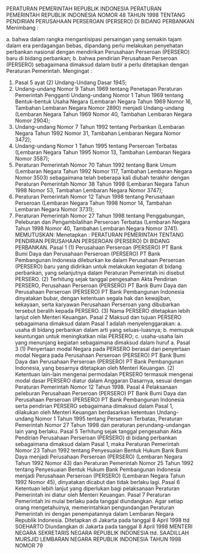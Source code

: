  PERATURAN PEMERINTAH REPUBLIK INDONESIA PERATURAN PEMERINTAH REPUBLIK INDONESIA NOMOR 48 TAHUN 1998 TENTANG PENDIRIAN PERUSAHAAN PERSEROAN (PERSERO) DI BIDANG PERBANKAN
Menimbang :

a. bahwa dalam rangka mengantisipasi persaingan yang semakin tajam dalam era perdagangan bebas, dipandang perlu melakukan penyehatan perbankan nasional dengan mendirikan Perusahaan Perseroan (PERSERO) baru di bidang perbankan;
b. bahwa pendirian Perusahaan Perseroan (PERSERO) sebagaimana dimaksud dalam butir a perlu ditetapkan dengan Peraturan Pemerintah.
Mengingat :

1. Pasal 5 ayat (2) Undang-Undang Dasar 1945;
2. Undang-undang Nomor 9 Tahun 1969 tentang Penetapan Peraturan Pemerintah Pengganti Undang-undang Nomor 1 Tahun 1969 tentang Bentuk-bentuk Usaha Negara (Lembaran Negara Tahun 1969 Nomor 16, Tambahan Lembaran Negara Nomor 2890) menjadi Undang-undang (Lembaran Negara Tahun 1969 Nomor 40, Tambahan Lembaran Negara Nomor 2904);
3. Undang-undang Nomor 7 Tahun 1992 tentang Perbankan (Lembaran Negara Tahun 1992 Nomor 31, Tambahan Lembaran Negara Nomor 3472);
4. Undang-undang Nomor 1 Tahun 1995 tentang Perseroan Terbatas (Lembaran Negara Tahun 1995 Nomor 13, Tambahan Lembaran Negara Nomor 3587);
5. Peraturan Pemerintah Nomor 70 Tahun 1992 tentang Bank Umum (Lembaran Negara Tahun 1992 Nomor 117, Tambahan Lembaran Negara Nomor 3503) sebagaimana telah beberapa kali diubah terakhir dengan Peraturan Pemerintah Nomor 38 Tahun 1998 (Lembaran Negara Tahun 1998 Nomor 53, Tambahan Lembaran Negara Nomor 3747);
6. Peraturan Pemerintah Nomor 12 Tahun 1998 tentang Perusahaan Perseroan (Lembaran Negara Tahun 1998 Nomor 14, Tambahan Lembaran Negara Nomor 3731);
7. Peraturan Pemerintah Nomor 27 Tahun 1998 tentang Penggabungan, Peleburan dan Pengambilalihan Perseroan Terbatas (Lembaran Negara Tahun 1998 Nomor 40, Tambahan Lembaran Negara Nomor 3741).
MEMUTUSKAN:
 Menetapkan : PERATURAN PEMERINTAH TENTANG PENDIRIAN PERUSAHAAN PERSEROAN (PERSERO) DI BIDANG PERBANKAN.
Pasal 1
(1) Perusahaan Perseroan (PERSERO) PT Bank Bumi Daya dan Perusahaan Perseroan (PERSERO) PT Bank Pembangunan Indonesia dileburkan ke dalam Perusahaan Perseroan (PERSERO) baru yang didirikan untuk melakukan kegiatan di bidang perbankan, yang selanjutnya dalam Peraturan Pemerintah ini disebut PERSERO.
(2) Terhitung sejak tanggal pengesahan Akta Pendirian PERSERO, Perusahaan Perseroan (PERSERO) PT Bank Bumi Daya dan Perusahaan Perseroan (PERSERO) PT Bank Pembangunan Indonesia dinyatakan bubar, dengan ketentuan segala hak dan kewajiban, kekayaan, serta karyawan Perusahaan Perseroan yang dibubarkan tersebut beralih kepada PERSERO.
(3) Nama PERSERO ditetapkan lebih lanjut oleh Menteri Keuangan.
Pasal 2
Maksud dan tujuan PERSERO sebagaimana dimaksud dalam Pasal 1 adalah menyelenggarakan:
a. usaha di bidang perbankan dalam arti yang seluas-luasnya;
b. memupuk keuntungan untuk meningkatkan nilai PERSERO;
c. usaha-usaha lain yang menunjang kegiatan sebagaimana dimaksud dalam huruf a.
Pasal 3
(1) Penyertaan modal Negara pada PERSERO berasal dari penyertaan modal Negara pada Perusahaan Perseroan (PERSERO) PT Bank Bumi Daya dan Perusahaan Perseroan (PERSERO) PT Bank Pembangunan Indonesia, yang besarnya ditetapkan oleh Menteri Keuangan.
(2) Ketentuan lain-lain mengenai permodalan PERSERO termasuk mengenai modal dasar PERSERO diatur dalam Anggaran Dasarnya, sesuai dengan Peraturan Pemerintah Nomor 12 Tahun 1998.
Pasal 4
Pelaksanaan peleburan Perusahaan Perseroan (PERSERO) PT Bank Bumi Daya dan Perusahaan Perseroan (PERSERO) PT Bank Pembangunan Indonesia serta pendirian PERSERO sebagaimana dimaksud dalam Pasal 1, dilakukan oleh Menteri Keuangan berdasarkan ketentuan Undang-undang Nomor 1 Tahun 1995 tentang Perseroan Terbatas, Peraturan Pemerintah Nomor 27 Tahun 1998 dan peraturan perundang-undangan lain yang berlaku.
Pasal 5
Terhitung sejak tanggal pengesahan Akta Pendirian Perusahaan Perseroan (PERSERO) di bidang perbankan sebagaimana dimaksud dalam Pasal 1, maka Peraturan Pemerintah Nomor 23 Tahun 1992 tentang Penyesuaian Bentuk Hukum Bank Bumi Daya menjadi Perusahaan Perseroan (PERSERO) (Lembaran Negara Tahun 1992 Nomor 43) dan Peraturan Pemerintah Nomor 25 Tahun 1992 tentang Penyesuaian Bentuk Hukum Bank Pembangunan Indonesia menjadi Perusahaan Perseroan (PERSERO) (Lembaran Negara Tahun 1992 Nomor 45), dinyatakan dicabut dan tidak berlaku lagi.
Pasal 6
Ketentuan lebih lanjut yang diperlukan bagi pelaksanaan Peraturan Pemerintah ini diatur oleh Menteri Keuangan.
Pasal 7
Peraturan Pemerintah ini mulai berlaku pada tanggal diundangkan.
Agar setiap orang mengetahuinya, memerintahkan pengundangan Peraturan Pemerintah ini dengan penempatannya dalam Lembaran Negara Republik Indonesia. Ditetapkan di Jakarta pada tanggal 8 April 1998 ttd SOEHARTO Diundangkan di Jakarta pada tanggal 8 April 1998 MENTERI NEGARA SEKRETARIS NEGARA REPUBLIK INDONESIA ttd. SAADILLAH MURSJID LEMBARAN NEGARA REPUBLIK INDONESIA TAHUN 1998 NOMOR 79